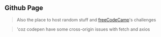 ## Github Page 

> Also the place to host random stuff
> and [freeCodeCamp](https://freeCodeCamp.org)'s challenges


> 'coz codepen have some cross-origin issues with fetch and axios   
